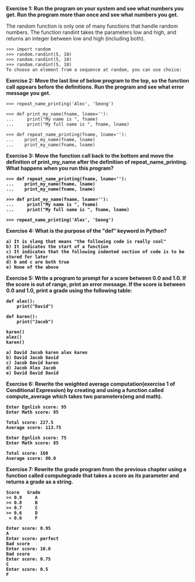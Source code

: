 <b>Exercise 1: Run the program on your system and see what numbers you get. Run the program more than once and see what numbers you get.</b>

The random function is only one of many functions that handle random numbers. The function randint takes the parameters low and high, and returns an integer between low and high (including both).

    >>> import random
    >>> random.randint(5, 10)
    >>> random.randint(5, 10)
    >>> random.randint(5, 10)
    To choose an element from a sequence at random, you can use choice:

<b>Exercise 2: Move the last line of below program to the top, so the function call appears before the definitions. Run the program and see what error message you get.</b>

    >>> repeat_name_printing('Alex', 'Seong')
    
    >>> def print_my_name(fname, lname=''):
    ...     print("My name is ", fname)
    ...     print("My full name is ", fname, lname)

    >>> def repeat_name_printing(fname, lname=''):
    ...    print_my_name(fname, lname)
    ...    print_my_name(fname, lname)


<b>Exercise 3: Move the function call back to the bottom and move the definition of print_my_name after the definition of repeat_name_printing. What happens when you run this program?   
    
    >>> def repeat_name_printing(fname, lname=''):
    ...    print_my_name(fname, lname)
    ...    print_my_name(fname, lname)

    >>> def print_my_name(fname, lname=''):
    ...     print("My name is ", fname)
    ...     print("My full name is ", fname, lname)

    >>> repeat_name_printing('Alex', 'Seong')


<b>Exercise 4: What is the purpose of the "def" keyword in Python?</b>

    a) It is slang that means "the following code is really cool"
    b) It indicates the start of a function
    c) It indicates that the following indented section of code is to be stored for later
    d) b and c are both true
    e) None of the above


<b>Exercise 5: Write a program to prompt for a score between 0.0 and 1.0. If the score is out of range, print an error message. If the score is between 0.0 and 1.0, print a grade using the following table:</b>

    def alex():
        print("David")
    
    def karen():
        print("Jacob")
    
    karen()
    alex()
    karen()

    a) David Jacob karen alex karen
    b) David Jacob David
    c) Jacob David karen
    d) Jacob Alex Jacob
    e) David David David

<b>Exercise 6: Rewrite the weighted average computation(exercise 1 of Conditional Expression) by creating and using a function called compute_average which takes two parameters(eng and math).</b>

    Enter Egnlish score: 95
    Enter Math score: 85
    
    Total score: 227.5 
    Average score: 113.75

    Enter Egnlish score: 75
    Enter Math score: 85
    
    Total score: 160 
    Average score: 80.0

<b>Exercise 7: Rewrite the grade program from the previous chapter using a function called computegrade that takes a score as its parameter and returns a grade as a string.</b>

    Score   Grade
    >= 0.9     A
    >= 0.8     B
    >= 0.7     C
    >= 0.6     D
     < 0.6     F

    Enter score: 0.95
    A
    Enter score: perfect
    Bad score
    Enter score: 10.0
    Bad score
    Enter score: 0.75
    C
    Enter score: 0.5
    F
